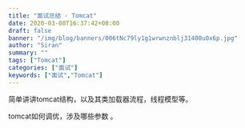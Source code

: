 ```yaml
---
title: "面试总结 - Tomcat"
date: 2020-03-08T16:37:42+08:00
draft: false
banner: "/img/blog/banners/006tNc79ly1g1wrwnznblj31400u0x6p.jpg"
author: "Siran"
summary: ""
tags: ["Tomcat"]
categories: ["面试"]
keywords: ["面试","Tomcat"]
---
```


简单讲讲tomcat结构，以及其类加载器流程，线程模型等。

tomcat如何调优，涉及哪些参数 。
